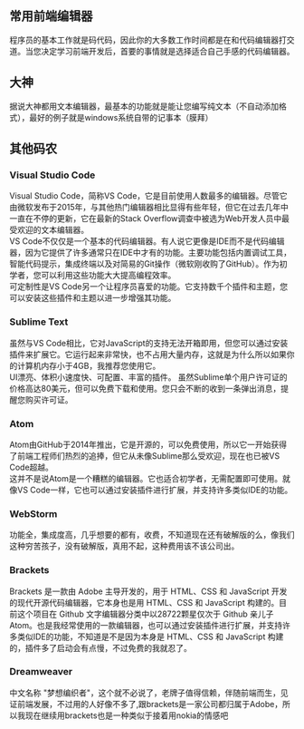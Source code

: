 ## 常用前端编辑器
程序员的基本工作就是码代码，因此你的大多数工作时间都是在和代码编辑器打交道。当您决定学习前端开发后，首要的事情就是选择适合自己手感的代码编辑器。
## 大神
据说大神都用文本编辑器，最基本的功能就是能让您编写纯文本（不自动添加格式），最好的例子就是windows系统自带的记事本（膜拜）
## 其他码农
### Visual Studio Code
Visual Studio Code，简称VS Code，它是目前使用人数最多的编辑器。尽管它由微软发布于2015年，与其他热门编辑器相比显得有些年轻，但它在过去几年中一直在不停的更新，它在最新的Stack Overflow调查中被选为Web开发人员中最受欢迎的文本编辑器。<br>
VS Code不仅仅是一个基本的代码编辑器。有人说它更像是IDE而不是代码编辑器，因为它提供了许多通常只在IDE中才有的功能。主要功能包括内置调试工具，智能代码提示，集成终端以及对简易的Git操作（微软刚收购了GitHub）。作为初学者，您可以利用这些功能大大提高编程效率。<br>
可定制性是VS Code另一个让程序员喜爱的功能。它支持数千个插件和主题，您可以安装这些插件和主题以进一步增强其功能。
### Sublime Text 
虽然与VS Code相比，它对JavaScript的支持无法开箱即用，但您可以通过安装插件来扩展它。它运行起来非常快，也不占用大量内存，这就是为什么所以如果你的计算机内存小于4GB，我推荐您使用它。<br>
UI漂亮、体积小速度快、可配置、丰富的插件。
虽然Sublime单个用户许可证的价格高达80美元，但可以免费下载和使用。您只会不断的收到一条弹出消息，提醒您购买许可证。
### Atom
Atom由GitHub于2014年推出，它是开源的，可以免费使用，所以它一开始获得了前端工程师们热烈的追捧，但它从未像Sublime那么受欢迎，现在也已被VS Code超越。<br>
这并不是说Atom是一个糟糕的编辑器。它也适合初学者，无需配置即可使用。就像VS Code一样，它也可以通过安装插件进行扩展，并支持许多类似IDE的功能。
### WebStorm
功能全，集成度高，几乎想要的都有，收费，不知道现在还有破解版的么，像我们这种穷苦孩子，没有破解版，真用不起，这种费用该不该公司出。
### Brackets
Brackets 是一款由 Adobe 主导开发的，用于 HTML、CSS 和 JavaScript 开发的现代开源代码编辑器，它本身也是用 HTML、CSS 和 JavaScript 构建的。目前这个项目在 Github 文字编辑器分类中以28722颗星仅次于 Github 亲儿子 Atom。也是我经常使用的一款编辑器，也可以通过安装插件进行扩展，并支持许多类似IDE的功能，不知道是不是因为本身是 HTML、CSS 和 JavaScript 构建的，插件多了启动会有点慢，不过免费的我就忍了。
### Dreamweaver
中文名称 "梦想编织者"，这个就不必说了，老牌子值得信赖，伴随前端而生，见证前端发展，不过用的人好像不多了,跟brackets是一家公司都归属于Adobe，所以我现在继续用brackets也是一种类似于接着用nokia的情感吧
